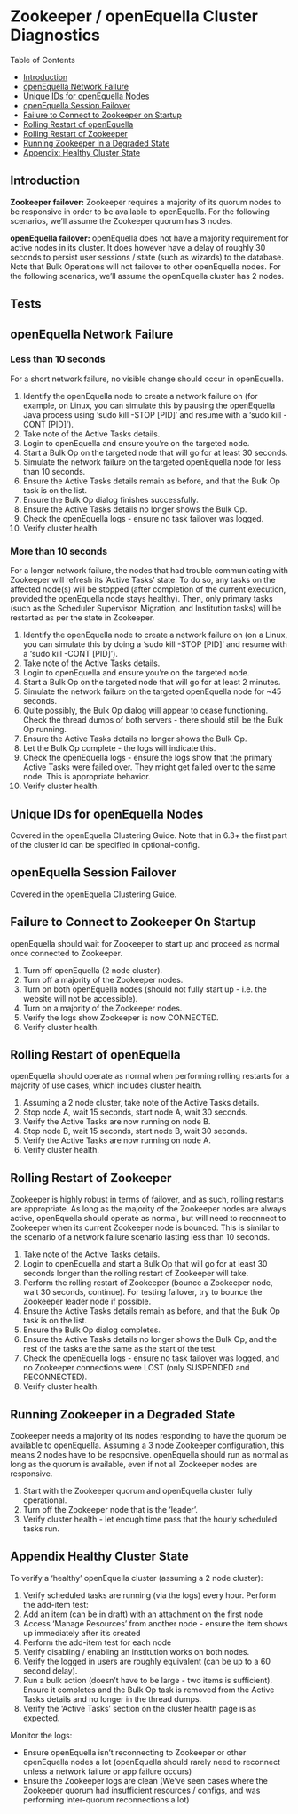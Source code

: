 # Zookeeper / openEquella Cluster Diagnostics

Table of Contents

- [Introduction](#introduction)
- [openEquella Network Failure](#equella-network-failure)
- [Unique IDs for openEquella Nodes](#unique-ids-for-equella-nodes)
- [openEquella Session Failover](#equella-session-failover)
- [Failure to Connect to Zookeeper on Startup](#failure-to-connect-to-zookeeper-on-startup)
- [Rolling Restart of openEquella](#rolling-restart-of-equella)
- [Rolling Restart of Zookeeper](#rolling-restart-of-zookeeper)
- [Running Zookeeper in a Degraded State](#running-zookeeper-in-a-degraded-state)
- [Appendix: Healthy Cluster State](#appendix-healthy-cluster-state)

## Introduction

**Zookeeper failover:** Zookeeper requires a majority of its quorum nodes to be responsive in order to be available to openEquella. For the following scenarios, we’ll assume the Zookeeper quorum has 3 nodes.

**openEquella failover:** openEquella does not have a majority requirement for active nodes in its cluster. It does however have a delay of roughly 30 seconds to persist user sessions / state (such as wizards) to the database. Note that Bulk Operations will not failover to other openEquella nodes. For the following scenarios, we’ll assume the openEquella cluster has 2 nodes.

## Tests

## openEquella Network Failure

### Less than 10 seconds

For a short network failure, no visible change should occur in openEquella.

1. Identify the openEquella node to create a network failure on (for example, on Linux, you can simulate this by pausing the openEquella Java process using ‘sudo kill -STOP [PID]’ and resume with a ‘sudo kill -CONT [PID]’).
2. Take note of the Active Tasks details.
3. Login to openEquella and ensure you’re on the targeted node.
4. Start a Bulk Op on the targeted node that will go for at least 30 seconds.
5. Simulate the network failure on the targeted openEquella node for less than 10 seconds.
6. Ensure the Active Tasks details remain as before, and that the Bulk Op task is on the list.
7. Ensure the Bulk Op dialog finishes successfully.
8. Ensure the Active Tasks details no longer shows the Bulk Op.
9. Check the openEquella logs - ensure no task failover was logged.
10. Verify cluster health.

### More than 10 seconds

For a longer network failure, the nodes that had trouble communicating with
Zookeeper will refresh its ‘Active Tasks’ state. To do so, any tasks on the affected
node(s) will be stopped (after completion of the current execution, provided the
openEquella node stays healthy). Then, only primary tasks (such as the Scheduler
Supervisor, Migration, and Institution tasks) will be restarted as per the state in
Zookeeper.

1. Identify the openEquella node to create a network failure on (on a Linux, you can simulate this by doing a ‘sudo kill -STOP [PID]’ and resume with a ‘sudo kill -CONT [PID]’).
2. Take note of the Active Tasks details.
3. Login to openEquella and ensure you’re on the targeted node.
4. Start a Bulk Op on the targeted node that will go for at least 2 minutes.
5. Simulate the network failure on the targeted openEquella node for ~45 seconds.
6. Quite possibly, the Bulk Op dialog will appear to cease functioning. Check the thread dumps of both servers - there should still be the Bulk Op running.
7. Ensure the Active Tasks details no longer shows the Bulk Op.
8. Let the Bulk Op complete - the logs will indicate this.
9. Check the openEquella logs - ensure the logs show that the primary Active Tasks were failed over. They might get failed over to the same node. This is appropriate behavior.
10. Verify cluster health.

## Unique IDs for openEquella Nodes

Covered in the openEquella Clustering Guide.
Note that in 6.3+ the first part of the cluster id can be specified in optional-config.

## openEquella Session Failover

Covered in the openEquella Clustering Guide.

## Failure to Connect to Zookeeper On Startup

openEquella should wait for Zookeeper to start up and proceed as normal once connected to
Zookeeper.

1. Turn off openEquella (2 node cluster).
2. Turn off a majority of the Zookeeper nodes.
3. Turn on both openEquella nodes (should not fully start up - i.e. the website will not be accessible).
4. Turn on a majority of the Zookeeper nodes.
5. Verify the logs show Zookeeper is now CONNECTED.
6. Verify cluster health.

## Rolling Restart of openEquella

openEquella should operate as normal when performing rolling restarts for a majority of use cases, which includes cluster health.

1. Assuming a 2 node cluster, take note of the Active Tasks details.
2. Stop node A, wait 15 seconds, start node A, wait 30 seconds.
3. Verify the Active Tasks are now running on node B.
4. Stop node B, wait 15 seconds, start node B, wait 30 seconds.
5. Verify the Active Tasks are now running on node A.
6. Verify cluster health.

## Rolling Restart of Zookeeper

Zookeeper is highly robust in terms of failover, and as such, rolling restarts are appropriate. As long as the majority of the Zookeeper nodes are always active, openEquella should operate as normal, but will need to reconnect to Zookeeper when its current Zookeeper node is bounced. This is similar to the scenario of a network failure scenario lasting less than 10 seconds.

1. Take note of the Active Tasks details.
2. Login to openEquella and start a Bulk Op that will go for at least 30 seconds longer than the rolling restart of
   Zookeeper will take.
3. Perform the rolling restart of Zookeeper (bounce a Zookeeper node, wait 30 seconds, continue). For testing failover, try to bounce the Zookeeper leader node if possible.
4. Ensure the Active Tasks details remain as before, and that the Bulk Op task is on the list.
5. Ensure the Bulk Op dialog completes.
6. Ensure the Active Tasks details no longer shows the Bulk Op, and the rest of the tasks are the same as the start of the test.
7. Check the openEquella logs - ensure no task failover was logged, and no Zookeeper connections were LOST (only SUSPENDED and RECONNECTED).
8. Verify cluster health.

## Running Zookeeper in a Degraded State

Zookeeper needs a majority of its nodes responding to have the quorum be available to
openEquella. Assuming a 3 node Zookeeper configuration, this means 2 nodes have to be
responsive. openEquella should run as normal as long as the quorum is available, even if not
all Zookeeper nodes are responsive.

1. Start with the Zookeeper quorum and openEquella cluster fully operational.
2. Turn off the Zookeeper node that is the ‘leader’.
3. Verify cluster health - let enough time pass that the hourly scheduled tasks run.

## Appendix Healthy Cluster State

To verify a ‘healthy’ openEquella cluster (assuming a 2 node cluster):

1. Verify scheduled tasks are running (via the logs) every hour.
   Perform the add-item test:
2. Add an item (can be in draft) with an attachment on the first node
3. Access ‘Manage Resources’ from another node - ensure the item shows up
   immediately after it’s created
4. Perform the add-item test for each node
5. Verify disabling / enabling an institution works on both nodes.
6. Verify the logged in users are roughly equivalent (can be up to a 60 second delay).
7. Run a bulk action (doesn’t have to be large - two items is sufficient). Ensure it completes and the Bulk Op task is removed from the Active Tasks details and no longer in the thread dumps.
8. Verify the ‘Active Tasks’ section on the cluster health page is as expected.

Monitor the logs:

- Ensure openEquella isn’t reconnecting to Zookeeper or other openEquella nodes a lot
  (openEquella should rarely need to reconnect unless a network failure or app failure
  occurs)
- Ensure the Zookeeper logs are clean (We’ve seen cases where the Zookeeper quorum
  had insufficient resources / configs, and was performing inter-quorum reconnections a
  lot)
